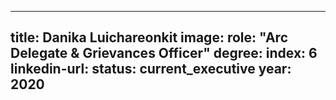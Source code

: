 ---

title: Danika Luichareonkit
image: 
role: "Arc Delegate & Grievances Officer"
degree:
index: 6
linkedin-url:
status: current_executive
year: 2020
---